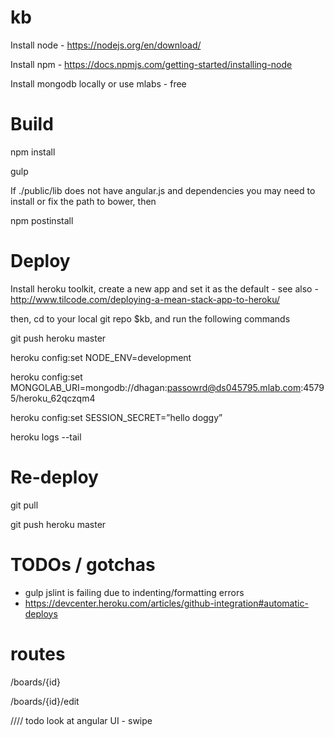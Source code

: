 # kb
Install node - https://nodejs.org/en/download/

Install npm - https://docs.npmjs.com/getting-started/installing-node

Install mongodb locally or use mlabs - free


# Build
npm install

gulp

If ./public/lib does not have angular.js and dependencies you may need to install or fix the path to bower, then

npm postinstall

# Deploy
Install heroku toolkit, create a new app and set it as the default - see also - http://www.tilcode.com/deploying-a-mean-stack-app-to-heroku/

then, cd to your local git repo $kb, and run the following commands

git push heroku master

heroku config:set NODE_ENV=development

heroku config:set MONGOLAB_URI=mongodb://dhagan:passowrd@ds045795.mlab.com:45795/heroku_62qczqm4

heroku config:set SESSION_SECRET=”hello doggy”

heroku logs --tail

# Re-deploy
git pull

git push heroku master



# TODOs / gotchas
* gulp jslint is failing due to indenting/formatting errors
* https://devcenter.heroku.com/articles/github-integration#automatic-deploys

# routes

/boards/{id}

/boards/{id}/edit

//// todo
look at angular UI - swipe



